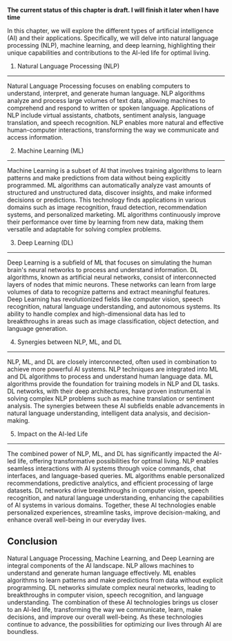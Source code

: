 **The current status of this chapter is draft. I will finish it later when I have time**

In this chapter, we will explore the different types of artificial intelligence (AI) and their applications. Specifically, we will delve into natural language processing (NLP), machine learning, and deep learning, highlighting their unique capabilities and contributions to the AI-led life for optimal living.

1. Natural Language Processing (NLP)
------------------------------------

Natural Language Processing focuses on enabling computers to understand, interpret, and generate human language. NLP algorithms analyze and process large volumes of text data, allowing machines to comprehend and respond to written or spoken language. Applications of NLP include virtual assistants, chatbots, sentiment analysis, language translation, and speech recognition. NLP enables more natural and effective human-computer interactions, transforming the way we communicate and access information.

2. Machine Learning (ML)
------------------------

Machine Learning is a subset of AI that involves training algorithms to learn patterns and make predictions from data without being explicitly programmed. ML algorithms can automatically analyze vast amounts of structured and unstructured data, discover insights, and make informed decisions or predictions. This technology finds applications in various domains such as image recognition, fraud detection, recommendation systems, and personalized marketing. ML algorithms continuously improve their performance over time by learning from new data, making them versatile and adaptable for solving complex problems.

3. Deep Learning (DL)
---------------------

Deep Learning is a subfield of ML that focuses on simulating the human brain's neural networks to process and understand information. DL algorithms, known as artificial neural networks, consist of interconnected layers of nodes that mimic neurons. These networks can learn from large volumes of data to recognize patterns and extract meaningful features. Deep Learning has revolutionized fields like computer vision, speech recognition, natural language understanding, and autonomous systems. Its ability to handle complex and high-dimensional data has led to breakthroughs in areas such as image classification, object detection, and language generation.

4. Synergies between NLP, ML, and DL
------------------------------------

NLP, ML, and DL are closely interconnected, often used in combination to achieve more powerful AI systems. NLP techniques are integrated into ML and DL algorithms to process and understand human language data. ML algorithms provide the foundation for training models in NLP and DL tasks. DL networks, with their deep architectures, have proven instrumental in solving complex NLP problems such as machine translation or sentiment analysis. The synergies between these AI subfields enable advancements in natural language understanding, intelligent data analysis, and decision-making.

5. Impact on the AI-led Life
----------------------------

The combined power of NLP, ML, and DL has significantly impacted the AI-led life, offering transformative possibilities for optimal living. NLP enables seamless interactions with AI systems through voice commands, chat interfaces, and language-based queries. ML algorithms enable personalized recommendations, predictive analytics, and efficient processing of large datasets. DL networks drive breakthroughs in computer vision, speech recognition, and natural language understanding, enhancing the capabilities of AI systems in various domains. Together, these AI technologies enable personalized experiences, streamline tasks, improve decision-making, and enhance overall well-being in our everyday lives.

Conclusion
----------

Natural Language Processing, Machine Learning, and Deep Learning are integral components of the AI landscape. NLP allows machines to understand and generate human language effectively. ML enables algorithms to learn patterns and make predictions from data without explicit programming. DL networks simulate complex neural networks, leading to breakthroughs in computer vision, speech recognition, and language understanding. The combination of these AI technologies brings us closer to an AI-led life, transforming the way we communicate, learn, make decisions, and improve our overall well-being. As these technologies continue to advance, the possibilities for optimizing our lives through AI are boundless.
